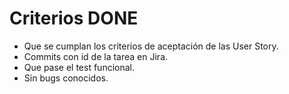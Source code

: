 # Criterios DONE
- Que se cumplan los criterios de aceptación  de las User Story.
- Commits con id de la tarea en Jira.
- Que pase el test funcional.
- Sin bugs conocidos.
